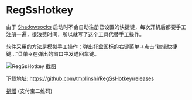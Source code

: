 # RegSsHotkey
由于 [Shadowsocks](https://github.com/shadowsocks/shadowsocks-windows) 启动时不会自动注册已设置的快捷键，每次开机后都要手工注册一遍，很浪费时间，所以就写了这个工具代替手工操作。

软件采用的方法是模拟手工操作：弹出托盘图标的右键菜单->点击“编辑快捷键...”菜单->在弹出的窗口中发送回车键。

![RegSsHotkey 截图](https://github.com/tmplinshi/RegSsHotkey/raw/master/RegSsHotkey.png)

下载地址: https://github.com/tmplinshi/RegSsHotkey/releases


[捐赠](https://i.loli.net/2017/10/02/59d1e8487b9d4.png) (支付宝二维码)
